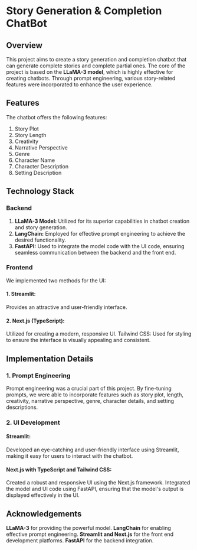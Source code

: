 # Story Generation & Completion ChatBot

## Overview
  This project aims to create a story generation and completion chatbot that can generate complete stories and complete partial ones. The core of the project is based on the 
  **LLaMA-3 model**, which is highly effective for creating chatbots. Through prompt engineering, various story-related features were incorporated to enhance the user 
  experience.

## Features
  The chatbot offers the following features:
  
  1. Story Plot
  2. Story Length
  3. Creativity
  4. Narrative Perspective
  5. Genre
  6. Character Name
  7. Character Description
  8. Setting Description

  
## Technology Stack
  
  ### Backend
  1. **LLaMA-3 Model:** Utilized for its superior capabilities in chatbot creation and story generation.
  2. **LangChain:** Employed for effective prompt engineering to achieve the desired functionality.
  3. **FastAPI:** Used to integrate the model code with the UI code, ensuring seamless communication between the backend and the front end.
  
  ### Frontend
  We implemented two methods for the UI:
  
  #### 1. Streamlit:
  Provides an attractive and user-friendly interface.
  
  #### 2. Next.js (TypeScript):
  Utilized for creating a modern, responsive UI.
  Tailwind CSS: Used for styling to ensure the interface is visually appealing and consistent.
  
  ## Implementation Details
  
  ### 1. Prompt Engineering
  Prompt engineering was a crucial part of this project. By fine-tuning prompts, we were able to incorporate features such as story plot, length, creativity, narrative 
  perspective, genre, character details, and setting descriptions.
  
  ### 2. UI Development

  #### Streamlit:
  Developed an eye-catching and user-friendly interface using Streamlit, making it easy for users to interact with the chatbot.

  #### Next.js with TypeScript and Tailwind CSS:
  Created a robust and responsive UI using the Next.js framework.
  Integrated the model and UI code using FastAPI, ensuring that the model's output is displayed effectively in the UI.

## Acknowledgements
  **LLaMA-3** for providing the powerful model.
  **LangChain** for enabling effective prompt engineering.
  **Streamlit and Next.js** for the front end development platforms.
  **FastAPI** for the backend integration.

